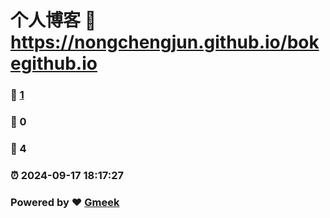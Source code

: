# 个人博客 :link: https://nongchengjun.github.io/bokegithub.io 
### :page_facing_up: [1](https://nongchengjun.github.io/bokegithub.io/tag.html) 
### :speech_balloon: 0 
### :hibiscus: 4 
### :alarm_clock: 2024-09-17 18:17:27 
### Powered by :heart: [Gmeek](https://github.com/Meekdai/Gmeek)
